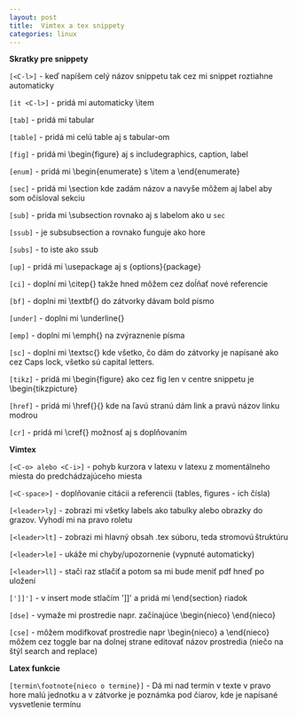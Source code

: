 ```yaml
---
layout: post
title:  Vimtex a tex snippety
categories: linux
---
```


**Skratky pre snippety**

`[<C-l>]` - keď napíšem celý názov snippetu tak cez <C-l> mi snippet
roztiahne automaticky

`[it <C-l>]` - pridá mi automaticky \item

`[tab]` - pridá mi tabular

`[table]` - pridá mi celú table aj s tabular-om

`[fig]` - pridá mi \begin{figure} aj s includegraphics, caption, label

`[enum]` - pridá mi \begin{enumerate} s \item a \end{enumerate}

`[sec]` - pridá mi \section kde zadám názov a navyše môžem aj label aby
som očísloval sekciu

`[sub]` - prida mi \subsection rovnako aj s labelom ako u `sec`

`[ssub]` - je subsubsection a rovnako funguje ako hore

`[subs]` - to iste ako ssub

`[up]` - pridá mi \usepackage aj s {options}{package}

`[ci]` - doplní mi \citep{} takže hned môžem cez <C-space> doĺňať nové
referencie

`[bf]` - doplni mi \textbf{} do zátvorky dávam bold písmo

`[under]` - doplni mi \underline{}

`[emp]` - doplni mi \emph{} na zvýraznenie písma

`[sc]` - doplni mi \textsc{} kde všetko, čo dám do zátvorky je napísané
ako cez Caps lock, všetko sú capital letters.

`[tikz]` - pridá mi \begin{figure} ako cez fig len v centre snippetu je
\begin{tikzpicture}

`[href]` - pridá mi \href{}{} kde na ľavú stranú dám link a pravú názov
linku modrou

`[cr]` - pridá mi \cref{} možnosť aj s doplňovaním

**Vimtex**

`[<C-o> alebo <C-i>]` - pohyb kurzora v latexu v latexu z momentálneho
miesta do predchádzajúceho miesta

`[<C-space>]` - doplňovanie citácii a referencii (tables, figures - ich
čísla)

`[<leader>ly]` - zobrazi mi všetky labels ako tabulky alebo obrazky do
grazov. Vyhodí mi na pravo roletu

`[<leader>lt]` - zobrazi mi hlavný obsah .tex súboru, teda
stromovú štruktúru

`[<leader>le]` - ukáže mi chyby/upozornenie (vypnuté automaticky)

`[<leader>ll]` - stači raz stlačiť a potom sa mi bude meniť pdf hneď po
uložení

`[']]']` - v insert mode stlačím ']]' a pridá mi \end{section} riadok

`[dse]` - vymaže mi prostredie napr. začínajúce \begin{nieco} \end{nieco}

`[cse]` - môžem modifkovať prostredie napr \begin{nieco} a \end{nieco}
môžem cez toggle bar na dolnej strane editovať názov prostredia (niečo na
štýl search and replace)

**Latex funkcie**

`[termin\footnote{nieco o termine}]` - Dá mi nad termín v texte v pravo
hore malú jednotku a v zátvorke je poznámka pod čiarov, kde je
napísané vysvetlenie termínu
